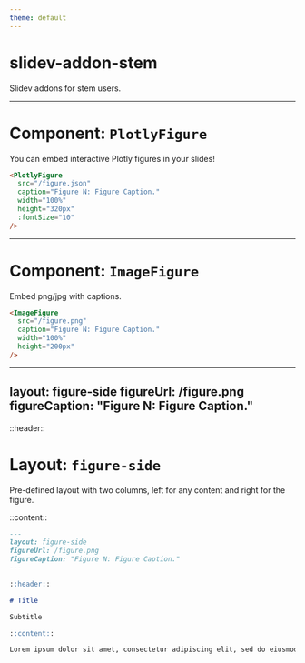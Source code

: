 ```yaml
---
theme: default
---
```


# slidev-addon-stem

Slidev addons for stem users.

---

# Component: `PlotlyFigure`

You can embed interactive Plotly figures in your slides!

<div grid="~ cols-2 gap-4">
<div>

```markdown
<PlotlyFigure
  src="/figure.json"
  caption="Figure N: Figure Caption."
  width="100%"
  height="320px"
  :fontSize="10"
/>
```

</div>
<div>

<PlotlyFigure
  src="/figure.json"
  caption="Figure N: Figure Caption."
  width="100%"
  height="320px"
  :fontSize="10"
/>

</div>
</div>

---

# Component: `ImageFigure`

Embed png/jpg with captions.

<div grid="~ cols-2 gap-4">
<div>

```markdown
<ImageFigure
  src="/figure.png"
  caption="Figure N: Figure Caption."
  width="100%"
  height="200px"
/>
```

</div>
<div>

<ImageFigure
  src="/figure.png"
  caption="Figure N: Figure Caption."
  width="100%"
  height="200px"
/>

</div>
</div>

---
layout: figure-side
figureUrl: /figure.png
figureCaption: "Figure N: Figure Caption."
---

::header::

# Layout: `figure-side`

Pre-defined layout with two columns, left for any content and right for the figure.

::content::

```markdown
---
layout: figure-side
figureUrl: /figure.png
figureCaption: "Figure N: Figure Caption."
---

::header::

# Title

Subtitle

::content::

Lorem ipsum dolor sit amet, consectetur adipiscing elit, sed do eiusmod tempor incididunt ut labore et dolore magna aliqua. Ut enim ad minim veniam, quis nostrud exercitation ullamco laboris nisi ut aliquip ex ea commodo consequat. Duis aute irure dolor in reprehenderit in voluptate velit esse cillum dolore eu fugiat nulla pariatur. Excepteur sint occaecat cupidatat non proident, sunt in culpa qui officia deserunt mollit anim id est laborum.
```
